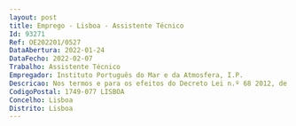 ```yaml
--- 
layout: post
title: Emprego - Lisboa - Assistente Técnico
Id: 93271
Ref: OE202201/0527
DataAbertura: 2022-01-24
DataFecho: 2022-02-07
Trabalho: Assistente Técnico
Empregador: Instituto Português do Mar e da Atmosfera, I.P.
Descricao: Nos termos e para os efeitos do Decreto Lei n.º 68 2012, de 20 de março, que estabeleceu a missão e as atribuições do Instituto Português do Mar e da Atmosfera, I.P., divulga se a oferta de mobilidade na carreira e categoria assistente técnica, com posto de trabalho na Estação Meteorológica para a Aeronáutica de São Jorge, com o perfil Requisitos  12ºano, com disciplinas de matemática e fisica Certificações especificas   Conhecimentos de informática na ótica do utilizador nas ferramentas de Microsoft Office   Conhecimentos de inglês   Capacidade de trabalho em equipa   Disponibilidade para trabalho por turnos.Caracterização do posto de trabalho   Realização contínua da observação meteorológica do aeroporto e da sua vizinhança, visual e instrumentalmente para difusão externa e interna e posterior controlo da sua qualidade  controlo contínuo de qualidade dos parâmetros meteorológicos fornecidos pelo sistema integrado de observação (SIO)    partilha de informação meteorológica com outros centros meteorológicos    instalação, exploração e manutenção de estações meteorológicas automáticas e clássicas  processamento de informação meteorológica para fins climatológicos    aplicação de procedimentos e práticas de gestão da qualidade    acompanhamento de situações meteorológicas através da análise de campos meteorológicos,interpretação de observações de superfície, aerológicas, informação radar e de satélites  Posto de trabalho morada Aeroporto de São Jorge, 9800 301 São JorgeLocalidade, Santo AmaroConselho, Velas Distrito, Açores
CodigoPostal: 1749-077 LISBOA
Concelho: Lisboa
Distrito: Lisboa
--- 
```

